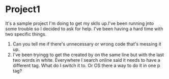 # Project1
It's a sample project I'm doing to get my sklls up.I've been running jnto some trouble so I decided to ask for help. I've been having a hard time with two specific things.
1. Can you tell me if there's unnecessary or wrong code that's messing it up.
2. I've been tryingg to get the created by on the same line but with the last two words in white.
Everywhere I search online said it needs to have a different tag.
What do I switch it to. Or OS there a way to do it in one p tag?
